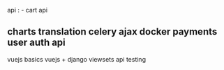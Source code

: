 
api :
    - cart api
  



charts
translation
celery
ajax
docker
payments
user auth api
----------------
vuejs basics
vuejs + django
viewsets api
testing
